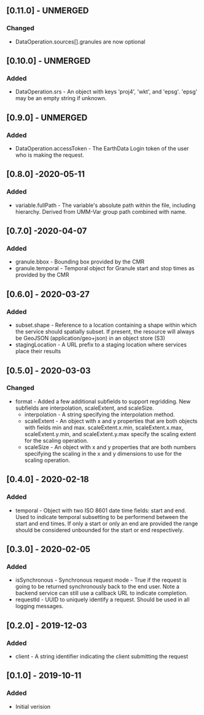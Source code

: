 ## [0.11.0] - UNMERGED
### Changed
- DataOperation.sources[].granules are now optional

## [0.10.0] - UNMERGED
### Added
- DataOperation.srs - An object with keys 'proj4', 'wkt', and 'epsg'. 'epsg' may be an empty string if unknown.

## [0.9.0] - UNMERGED
### Added
- DataOperation.accessToken - The EarthData Login token of the user who is making the request.

## [0.8.0] -2020-05-11
### Added
- variable.fullPath - The variable's absolute path within the file, including hierarchy.  Derived from UMM-Var group path combined with name.

## [0.7.0] -2020-04-07
### Added
- granule.bbox - Bounding box provided by the CMR
- granule.temporal - Temporal object for Granule start and stop times as provided by the CMR

## [0.6.0] - 2020-03-27
### Added
- subset.shape - Reference to a location containing a shape within which the service should spatially subset.
  If present, the resource will always be GeoJSON (application/geo+json) in an object store (S3)
- stagingLocation - A URL prefix to a staging location where services place their results

## [0.5.0] - 2020-03-03
### Changed
- format - Added a few additional subfields to support regridding. New subfields are interpolation, scaleExtent, and scaleSize.
  - interpolation - A string specifying the interpolation method.
  - scaleExtent - An object with x and y properties that are both objects with fields min and max. scaleExtent.x.min, scaleExtent.x.max, scaleExtent.y.min, and scaleExtent.y.max specify the scaling extent for the scaling operation.
  - scaleSize - An object with x and y properties that are both numbers specifying the scaling in the x and y dimensions to use for the scaling operation.

## [0.4.0] - 2020-02-18
### Added
- temporal - Object with two ISO 8601 date time fields: start and end. Used to indicate temporal subsetting to be performend between the start and end times. If only a start or only an end are provided the range should be considered unbounded for the start or end respectively.

## [0.3.0] - 2020-02-05
### Added
- isSynchronous - Synchronous request mode - True if the request is going to be returned synchronously back to the end user. Note a backend service can still use a callback URL to indicate completion.
- requestId - UUID to uniquely identify a request. Should be used in all logging messages.

## [0.2.0] - 2019-12-03
### Added
- client - A string identifier indicating the client submitting the request

## [0.1.0] - 2019-10-11
### Added
- Initial verision
